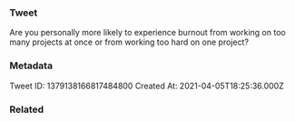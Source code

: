### Tweet
Are you personally more likely to experience burnout from working on too many projects at once or from working too hard on one project?

### Metadata
Tweet ID: 1379138166817484800
Created At: 2021-04-05T18:25:36.000Z

### Related

